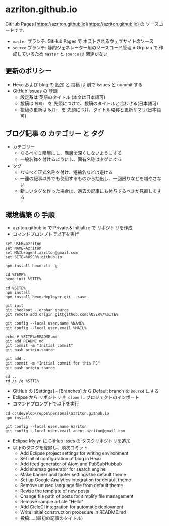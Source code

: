 # azriton.github.io
GitHub Pages [https://azriton.github.io](https://azriton.github.io) の ソースコードです.
- `master` ブランチ: GitHub Pages で ホストされるウェブサイトのソース
- `source` ブランチ: 静的ジェネレーター用のソースコード管理
※ Orphan で 作成しているため `master` と `source` は 関連がない

## 更新のポリシー
- Hexo および blog の 設定 と 投稿 は 別で Issues と commit する
- GitHub Issues の 登録
    - 設定系は 英語のタイトル (本文は日本語可)
    - 投稿は `投稿: ` を 先頭につけて、投稿のタイトルと合わせる(日本語可)
    - 投稿の更新は `改訂: ` を 先頭につけ、タイトル略称と更新サマリ(日本語可)

## ブログ記事 の カテゴリー と タグ
- カテゴリー
    - なるべく１階層にし、階層を深くしないようにする
    - 一般名称を付けるようにし、固有名称はタグにする
- タグ
    - なるべく正式名称を付け、短縮名などは避ける
    - 一連の記事以外でも使用するものから抽出し、一回限りなどを増やさない
    - 新しいタグを作った場合は、過去の記事にも付与するべきか見直しをする

## 環境構築 の 手順
- azriton.github.io で Private & Initialize で リポジトリを作成
- コマンドプロンプトで以下を実行
```shell-session
set USER=azriton
set NAME=Azriton
set MAIL=agent.azriton@gmail.com
set SITE=%USER%.github.io

npm install hexo-cli -g

cd %TEMP%
hexo init %SITE%

cd %SITE%
npm install
npm install hexo-deployer-git --save

git init
git checkout --orphan source
git remote add origin git@github.com:%USER%/%SITE%

git config --local user.name %NAME%
git config --local user.email %MAIL%

echo # %SITE%>README.md
git add README.md
git commit -m "Initial commit"
git push origin source

git add .
git commit -m "Initial commit for this PJ"
git push origin source

cd ..
rd /s /q %SITE%
```

- GitHub の [Settings] - [Branches] から Default branch を `source` にする
- Eclipse から リポジトリ を `clone` し プロジェクトのインポート
- コマンドプロンプトで以下を実行
```shell-session
cd c:\develop\repos\personal\azriton.github.io
npm install

git config --local user.name Azriton
git config --local user.email agent.azriton@gmail.com
```

- Eclipse Mylyn に GitHub Isses の タスクリポジトリを追加
- 以下のタスクを登録し、順次コミット
  - Add Eclipse project settings for writing environment
  - Set initial configuration of blog in Hexo
  - Add feed generator of Atom and PubSubHubbub
  - Add sitemap generator for search engine
  - Make banner and footer settings the default theme
  - Set up Google Analytics integration for default theme
  - Remove unused language file from default theme
  - Revise the template of new posts
  - Change file path of posts for simplify file management
  - Remove sample article "Hello"
  - Add CicleCI integration for automatic deployment
  - Write initial construction procedure in README.md
  - 投稿: ...(最初の記事のタイトル)
